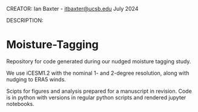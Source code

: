 CREATOR:
Ian Baxter - itbaxter@ucsb.edu July 2024

DESCRIPTION:
# Moisture-Tagging
Repository for code generated during our nudged moisture tagging study.

We use iCESM1.2 with the nominal 1- and 2-degree resolution, along with nudging to ERA5
winds.

Scipts for figures and analysis prepared for a manuscript in revision. Code is in python with versions in regular python scripts and rendered jupyter notebooks.

